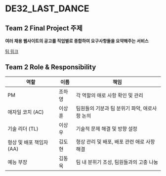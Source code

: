 # DE32_LAST_DANCE

## Team 2 Final Project 주제
**여러 채용 웹사이트의 공고를 직업별로 종합하여 요구사항들을 요약해주는 서비스**

[팀 링크](https://github.com/DE32FinalTeam2)

## Team 2 Role & Responsibility

| 역할                    | 이름 | 책임                                           |
|-------------------------|------|------------------------------------------------|
| PM                  | 조하영 | 각 역할의 애로 사항 확인 및 관리                |
| 애자일 코치 (AC)    |  이상훈  | 팀원들의 기분과 팀 분위기 파악, 애로사항 논의     |
| 기술 리더 (TL)      |  이상우  | 기술적 문제 해결 및 방향 설정                   |
| 형상 및 배포 책임자 (AA) |  김도현  | 형상 관리 및 배포, 배포 관련 애로 사항 해결    |
| 예능 부장           | 김동욱 | 팀 내 분위기 조성, 팀원들과의 고충 나눔          |
